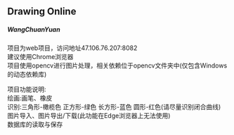 ## Drawing Online
##### WangChuanYuan
项目为web项目，访问地址47.106.76.207:8082  
建议使用Chrome浏览器  
项目使用opencv进行图片处理，相关依赖位于opencv文件夹中(仅包含Windows的动态依赖库)  

项目功能说明:  
绘画:画笔、橡皮  
识别:三角形-橄榄色 正方形-绿色 长方形-蓝色 圆形-红色(请尽量识别闭合曲线)   
图片导入、图片导出/下载(此功能在Edge浏览器上无法使用)  
数据库的读取与保存  
